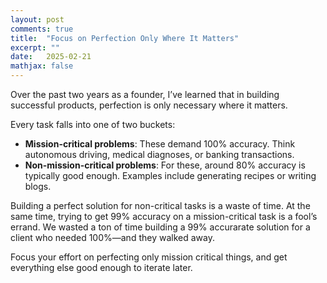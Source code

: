 ```yaml
---
layout: post
comments: true
title:  "Focus on Perfection Only Where It Matters"
excerpt: ""
date:   2025-02-21
mathjax: false
---
```


Over the past two years as a founder, I’ve learned that in building successful products, perfection is only necessary where it matters. 

Every task falls into one of two buckets:
- **Mission-critical problems**: These demand 100% accuracy. Think autonomous driving, medical diagnoses, or banking transactions.
- **Non-mission-critical problems**: For these, around 80% accuracy is typically good enough. Examples include generating recipes or writing blogs.

Building a perfect solution for non-critical tasks is a waste of time. At the same time, trying to get 99% accuracy on a mission-critical task is a fool’s errand. We wasted a ton of time building a 99% accurarate solution for a client who needed 100%—and they walked away.

Focus your effort on perfecting only mission critical things, and get everything else good enough to iterate later.